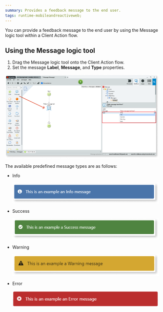 ```yaml
---
summary: Provides a feedback message to the end user.
tags: runtime-mobileandreactiveweb;  
---
```

You can provide a feedback message to the end user by using the Message logic tool within a Client Action flow.

## Using the Message logic tool

1. Drag the Message logic tool onto the Client Action flow.
1. Set the message **Label**, **Message**, and **Type** properties.

![Drag message logic tool to client action flow](images/message-class-1-ss.png)

The available predefined message types are as follows:

* Info

    ![Info message example](images/message-class-2-ss.png)

* Success

    ![Success message example](images/message-class-3-ss.png)

* Warning

    ![Warning message example](images/message-class-4-ss.png)

* Error

    ![Error message example](images/message-class-5-ss.png)

